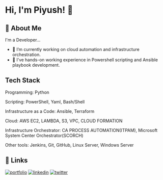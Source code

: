 # Hi, I'm Piyush! 👋

## 🚀 About Me
I'm a Developer...

- 🔭 I’m currently working on cloud automation and infrastructure orchestration.
- 🌱 I've hands-on working experience in Powershell scripting and Ansible playbook development.

## Tech Stack

Programming: Python

Scripting: PowerShell, Yaml, Bash/Shell

Infrastructure as a Code: Ansible, Terraform

Cloud: AWS EC2, LAMBDA, S3, VPC, CLOUD FORMATION

Infrastructure Orchestrator: CA PROCESS AUTOMATION(ITPAM), Microsoft System Center Orchestrator(SCORCH)

Other tools: Jenkins, Git, GitHub, Linux Server, Windows Server


## 🔗 Links
[![portfolio](https://img.shields.io/badge/my_portfolio-000?style=for-the-badge&logo=ko-fi&logoColor=white)](https://piyushv080.com/piyushv080)
[![linkedin](https://img.shields.io/badge/linkedin-0A66C2?style=for-the-badge&logo=linkedin&logoColor=white)](https://www.linkedin.com/in/piyushv080/)
[![twitter](https://img.shields.io/badge/twitter-1DA1F2?style=for-the-badge&logo=twitter&logoColor=white)](https://twitter.com/piyushv080)

